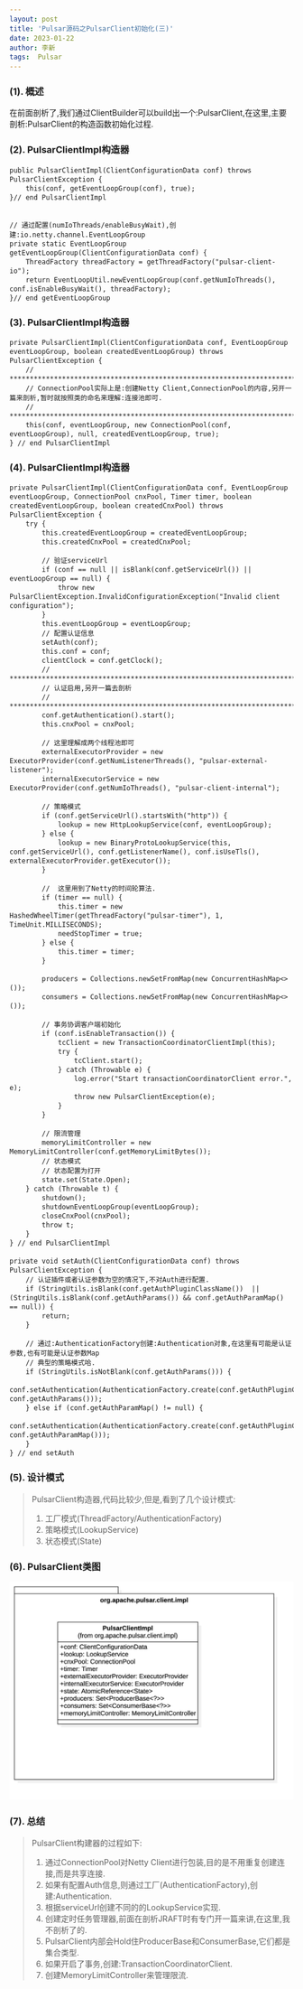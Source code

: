```yaml
---
layout: post
title: 'Pulsar源码之PulsarClient初始化(三)' 
date: 2023-01-22
author: 李新
tags:  Pulsar
---
```


### (1). 概述
在前面剖析了,我们通过ClientBuilder可以build出一个:PulsarClient,在这里,主要剖析:PulsarClient的构造函数初始化过程.

### (2). PulsarClientImpl构造器
```
public PulsarClientImpl(ClientConfigurationData conf) throws PulsarClientException {
	this(conf, getEventLoopGroup(conf), true);
}// end PulsarClientImpl


// 通过配置(numIoThreads/enableBusyWait),创建:io.netty.channel.EventLoopGroup
private static EventLoopGroup getEventLoopGroup(ClientConfigurationData conf) {
	ThreadFactory threadFactory = getThreadFactory("pulsar-client-io");
	return EventLoopUtil.newEventLoopGroup(conf.getNumIoThreads(), conf.isEnableBusyWait(), threadFactory);
}// end getEventLoopGroup
```
### (3). PulsarClientImpl构造器
```
private PulsarClientImpl(ClientConfigurationData conf, EventLoopGroup eventLoopGroup, boolean createdEventLoopGroup) throws PulsarClientException {
	// **********************************************************************************
	// ConnectionPool实际上是:创建Netty Client,ConnectionPool的内容,另开一篇来剖析,暂时就按照类的命名来理解:连接池即可.
	// **********************************************************************************
	this(conf, eventLoopGroup, new ConnectionPool(conf, eventLoopGroup), null, createdEventLoopGroup, true);
} // end PulsarClientImpl
```
### (4). PulsarClientImpl构造器
```
private PulsarClientImpl(ClientConfigurationData conf, EventLoopGroup eventLoopGroup, ConnectionPool cnxPool, Timer timer, boolean createdEventLoopGroup, boolean createdCnxPool) throws PulsarClientException {
	try {
		this.createdEventLoopGroup = createdEventLoopGroup;
		this.createdCnxPool = createdCnxPool;

		// 验证serviceUrl
		if (conf == null || isBlank(conf.getServiceUrl()) || eventLoopGroup == null) {
			throw new PulsarClientException.InvalidConfigurationException("Invalid client configuration");
		}
		this.eventLoopGroup = eventLoopGroup;
		// 配置认证信息
		setAuth(conf);
		this.conf = conf;
		clientClock = conf.getClock();
		// ****************************************************************************
		// 认证启用,另开一篇去剖析
		// ****************************************************************************
		conf.getAuthentication().start();
		this.cnxPool = cnxPool;

		// 这里理解成两个线程池即可
		externalExecutorProvider = new ExecutorProvider(conf.getNumListenerThreads(), "pulsar-external-listener");
		internalExecutorService = new ExecutorProvider(conf.getNumIoThreads(), "pulsar-client-internal");

		// 策略模式
		if (conf.getServiceUrl().startsWith("http")) {
			lookup = new HttpLookupService(conf, eventLoopGroup);
		} else {
			lookup = new BinaryProtoLookupService(this, conf.getServiceUrl(), conf.getListenerName(), conf.isUseTls(), externalExecutorProvider.getExecutor());
		}

		//  这里用到了Netty的时间轮算法.
		if (timer == null) {
			this.timer = new HashedWheelTimer(getThreadFactory("pulsar-timer"), 1, TimeUnit.MILLISECONDS);
			needStopTimer = true;
		} else {
			this.timer = timer;
		}

		producers = Collections.newSetFromMap(new ConcurrentHashMap<>());
		consumers = Collections.newSetFromMap(new ConcurrentHashMap<>());

		// 事务协调客户端初始化
		if (conf.isEnableTransaction()) {
			tcClient = new TransactionCoordinatorClientImpl(this);
			try {
				tcClient.start();
			} catch (Throwable e) {
				log.error("Start transactionCoordinatorClient error.", e);
				throw new PulsarClientException(e);
			}
		}

		// 限流管理
		memoryLimitController = new MemoryLimitController(conf.getMemoryLimitBytes());
		// 状态模式
		// 状态配置为打开
		state.set(State.Open);
	} catch (Throwable t) {
		shutdown();
		shutdownEventLoopGroup(eventLoopGroup);
		closeCnxPool(cnxPool);
		throw t;
	}
} // end PulsarClientImpl

private void setAuth(ClientConfigurationData conf) throws PulsarClientException {
	// 认证插件或者认证参数为空的情况下,不对Auth进行配置.
	if (StringUtils.isBlank(conf.getAuthPluginClassName())  || (StringUtils.isBlank(conf.getAuthParams()) && conf.getAuthParamMap() == null)) {
		return;
	}

	// 通过:AuthenticationFactory创建:Authentication对象,在这里有可能是认证参数,也有可能是认证参数Map
	// 典型的策略模式哈.
	if (StringUtils.isNotBlank(conf.getAuthParams())) {
		conf.setAuthentication(AuthenticationFactory.create(conf.getAuthPluginClassName(), conf.getAuthParams()));
	} else if (conf.getAuthParamMap() != null) {
		conf.setAuthentication(AuthenticationFactory.create(conf.getAuthPluginClassName(), conf.getAuthParamMap()));
	}
} // end setAuth
```
### (5). 设计模式
> PulsarClient构造器,代码比较少,但是,看到了几个设计模式:  
> 1. 工厂模式(ThreadFactory/AuthenticationFactory)    
> 2. 策略模式(LookupService)   
> 3. 状态模式(State)   
### (6). PulsarClient类图
!["PulsarClient类图"](/assets/pulsar/imgs/Pulsar-Init-ClassDiagram.jpg)
### (7). 总结
> PulsarClient构建器的过程如下:  
> 1. 通过ConnectionPool对Netty Client进行包装,目的是不用重复创建连接,而是共享连接.  
> 2. 如果有配置Auth信息,则通过工厂(AuthenticationFactory),创建:Authentication. 
> 3. 根据serviceUrl创建不同的的LookupService实现.  
> 4. 创建定时任务管理器,前面在剖析JRAFT时有专门开一篇来讲,在这里,我不剖析了的.  
> 5. PulsarClient内部会Hold住ProducerBase和ConsumerBase,它们都是集合类型.   
> 6. 如果开启了事务,创建:TransactionCoordinatorClient.   
> 7. 创建MemoryLimitController来管理限流. 